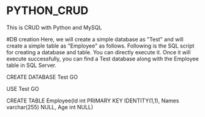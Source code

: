 # PYTHON_CRUD
This is CRUD with Python and MySQL


#DB creation
Here, we will create a simple database as "Test" and will create a simple table as "Employee" as follows. Following is the SQL script for creating a database and table. You can directly execute it. Once it will execute successfully, you can find a Test database along with the Employee table in SQL Server.

CREATE DATABASE Test
GO

USE Test
GO

CREATE TABLE Employee(Id int PRIMARY KEY IDENTITY(1,1),	Names varchar(255) NULL,	Age int NULL)
